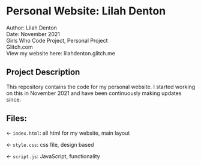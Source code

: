 # Personal Website: Lilah Denton

Author: Lilah Denton
<br>Date: November 2021
<br>Girls Who Code Project, Personal Project 
<br> Glitch.com
<br> View my website here: <a>lilahdenton.glitch.me</a>

## Project Description 
This repository contains the code for my personal website. I started working on this in November 2021 and have been continuously making updates since. 

## Files:
← `index.html`: all html for my website, main layout 

← `style.css`: css file, design based 

← `script.js`: JavaScript, functionality 
